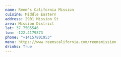 ```yaml
---
name: Reem's California Mission
cuisine: Middle Eastern
address: 2901 Mission St
area: Mission District
lat: 37.7505546
lon: -122.4179873
phone: "+14157801953"
menu: https://www.reemscalifornia.com/reemsmission
drinks: True
---
```

